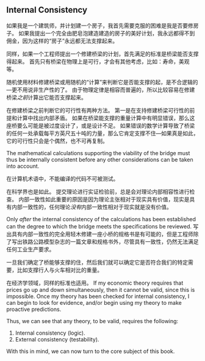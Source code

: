## Internal Consistency

如果我是一个建筑师，并计划建一个房子，我首先需要克服的困难是我是否要修房子。 如果我提出一个完全由肥皂泡建造建造的房子的美好计划，我永远都得不到佣金，因为这样的“房子”永远都无法支撑起来。

同样，如果一个工程师提出一个修建桥梁的计划，首先满足的标准是桥梁能否支撑得起来。 首先只有桥梁在物理上是可行，才会有其他考虑，比如：寿命，美观等。

随机使用材料修建桥梁或用随机的“计算”来判断它是否能支撑的起，是不合逻辑的—更不用说非生产性的了。 由于物理定律是相容而普遍的，所以比较容易在修建桥梁*之前*计算出它能否支撑起来。

在修建桥梁之前判断它的可行性有两种方法。 第一是在支持修建桥梁可行性的前提和计算中找出内部矛盾。 如果在桥梁能支撑的重量计算中有明显错误，那么这座桥要么可能是被过度设计了，或是设计不足。 如果错误的数学计算导致了桥梁的任何一处承载每平方英尺五十吨的力量，那么它肯定支撑不住—如果真是如此，它的可行性只会是个偶然，也不可再复制。

The mathematical calculations supporting the viability of the bridge must thus be internally consistent before any other considerations can be taken into account.

在计算机术语中，不能编译的代码不可被测试。

在科学界也是如此。 提交理论进行实证检验前，总是会对理论内部相容性进行检查。 内部一致性如此重要的原因是因为理论主张相对于现实具有价值，现实是具有内部一致性的，任何理论*没有*内部一致性相对于现实就是没有价值。

Only *after* the internal consistency of the calculations has been established can the degree to which the bridge meets the specifications be reviewed. 写出具有内部一致性的完全用轻木修建一座小桥的规格书是有可能的，但是工程师除了写出铁路公路模型杂志的一篇文章和规格书外，尽管具有一致性，仍然无法满足任何工业生产要求。

一旦我们确定了桥能够支撑的住，然后我们就可以确定它是否符合我们的特定需要，比如支撑行人与火车相对比的重量。

在经济学领域，同样的标准也适用。 If my economic theory requires that prices go up and down simultaneously, then it cannot be valid, since this is impossible. Once my theory has been checked for internal consistency, I can begin to look for evidence, and/or begin using my theory to make proactive predictions.

Thus, we can see that any theory, to be valid, requires the following:

1. Internal consistency (logic).
2. External consistency (testability).

With this in mind, we can now turn to the core subject of this book.